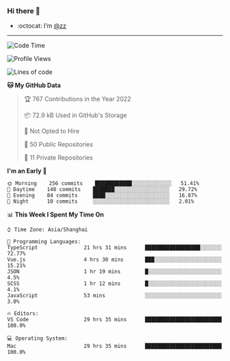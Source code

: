 ### Hi there 👋

- :octocat: I’m [@zz](https://github.com/holazz)

---

<!--START_SECTION:waka-->
![Code Time](http://img.shields.io/badge/Code%20Time-0%20secs-blue)

![Profile Views](http://img.shields.io/badge/Profile%20Views-1-blue)

![Lines of code](https://img.shields.io/badge/From%20Hello%20World%20I%27ve%20Written-736%20Thousand%20lines%20of%20code-blue)

**🐱 My GitHub Data** 

> 🏆 767 Contributions in the Year 2022
 > 
> 📦 72.9 kB Used in GitHub's Storage 
 > 
> 🚫 Not Opted to Hire
 > 
> 📜 50 Public Repositories 
 > 
> 🔑 11 Private Repositories  
 > 
**I'm an Early 🐤** 

```text
🌞 Morning    256 commits    ████████████░░░░░░░░░░░░░   51.41% 
🌆 Daytime    148 commits    ███████░░░░░░░░░░░░░░░░░░   29.72% 
🌃 Evening    84 commits     ████░░░░░░░░░░░░░░░░░░░░░   16.87% 
🌙 Night      10 commits     ░░░░░░░░░░░░░░░░░░░░░░░░░   2.01%

```


📊 **This Week I Spent My Time On** 

```text
⌚︎ Time Zone: Asia/Shanghai

💬 Programming Languages: 
TypeScript               21 hrs 31 mins      ██████████████████░░░░░░░   72.77% 
Vue.js                   4 hrs 30 mins       ███░░░░░░░░░░░░░░░░░░░░░░   15.21% 
JSON                     1 hr 19 mins        █░░░░░░░░░░░░░░░░░░░░░░░░   4.5% 
SCSS                     1 hr 12 mins        █░░░░░░░░░░░░░░░░░░░░░░░░   4.1% 
JavaScript               53 mins             ░░░░░░░░░░░░░░░░░░░░░░░░░   3.0%

🔥 Editors: 
VS Code                  29 hrs 35 mins      █████████████████████████   100.0%

💻 Operating System: 
Mac                      29 hrs 35 mins      █████████████████████████   100.0%

```


<!--END_SECTION:waka-->
